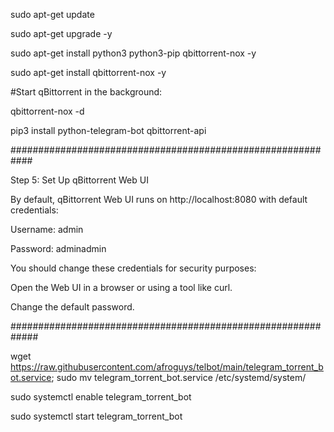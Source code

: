 sudo apt-get update

sudo apt-get upgrade -y

sudo apt-get install python3 python3-pip qbittorrent-nox -y

sudo apt-get install qbittorrent-nox -y

#Start qBittorrent in the background:

qbittorrent-nox -d

pip3 install python-telegram-bot qbittorrent-api

############################################################

Step 5: Set Up qBittorrent Web UI

By default, qBittorrent Web UI runs on http://localhost:8080 with default credentials:

Username: admin

Password: adminadmin

You should change these credentials for security purposes:

Open the Web UI in a browser or using a tool like curl.

Change the default password.

#############################################################

wget https://raw.githubusercontent.com/afroguys/telbot/main/telegram_torrent_bot.service; sudo mv telegram_torrent_bot.service /etc/systemd/system/

sudo systemctl enable telegram_torrent_bot

sudo systemctl start telegram_torrent_bot

